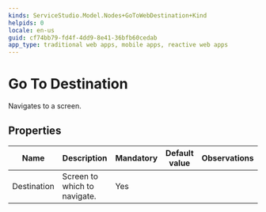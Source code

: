 ```yaml
---
kinds: ServiceStudio.Model.Nodes+GoToWebDestination+Kind
helpids: 0
locale: en-us
guid: cf74bb79-fd4f-4dd9-8e41-36bfb60cedab
app_type: traditional web apps, mobile apps, reactive web apps
---
```


# Go To Destination

Navigates to a screen.  

## Properties

<table markdown="1">
<thead>
<tr>
<th>Name</th>
<th>Description</th>
<th>Mandatory</th>
<th>Default value</th>
<th>Observations</th>
</tr>
</thead>
<tbody>
<tr>
<td title="Destination">Destination</td>
<td>Screen to which to navigate.</td>
<td>Yes</td>
<td></td>
<td></td>
</tr>
</tbody>
</table>

